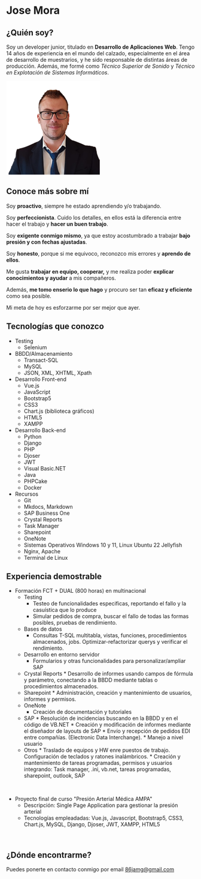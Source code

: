 # Jose Mora

## ¿Quién soy?

Soy un developer junior, titulado en **Desarrollo de Aplicaciones Web**. 
Tengo 14 años de experiencia en el mundo del calzado, especialmente en el área de desarrollo de muestrarios, y he sido responsable de distintas áreas de producción. 
Además, me formé como *Técnico Superior de Sonido* y *Técnico en Explotación de Sistemas Informáticos*.

<img src="a.png" alt="mi_foto" width="250"/>

<br/>

## Conoce más sobre mí

Soy **proactivo**, siempre he estado aprendiendo y/o trabajando.

Soy **perfeccionista**. Cuido los detalles, en ellos está la diferencia entre hacer el trabajo y **hacer un buen trabajo**.

Soy **exigente conmigo mismo**, ya que estoy acostumbrado a trabajar **bajo presión y con fechas ajustadas**.

Soy **honesto**, porque si me equivoco, reconozco mis errores y **aprendo de ellos**. 

Me gusta **trabajar en equipo, cooperar,** y me realiza poder **explicar conocimientos y ayudar** a mis compañeros.

Además, **me tomo enserio lo que hago** y procuro ser tan **eficaz y eficiente** como sea posible.

Mi meta de hoy es esforzarme por ser mejor que ayer.


## Tecnologías que conozco

* Testing
	* Selenium
* BBDD/Almacenamiento
	* Transact-SQL
	* MySQL
	* JSON, XML, XHTML, Xpath
* Desarrollo Front-end
	* Vue.js
	* JavaScript
	* Bootstrap5
	* CSS3
	* Chart.js (biblioteca gráficos)
	* HTML5
	* XAMPP
* Desarrollo Back-end
	* Python
	* Django
	* PHP
	* Djoser
	* JWT
	* Visual Basic.NET
	* Java
	* PHPCake
	* Docker
* Recursos
	* Git
	* Mkdocs, Markdown
	* SAP Business One
	* Crystal Reports
	* Task Manager
	* Sharepoint
	* OneNote
	* Sistemas Operativos Windows 10 y 11, Linux Ubuntu 22 Jellyfish
	* Nginx, Apache
	* Terminal de Linux
	

## Experiencia demostrable

* Formación FCT + DUAL (800 horas) en multinacional
	* Testing
 		* Testeo de funcionalidades especificas, reportando el fallo y la casuística que lo produce
   		* Simular pedidos de compra, buscar el fallo de todas las formas posibles, pruebas de rendimiento.
	* Bases de datos
		* Consultas T-SQL multitabla, vistas, funciones, procedimientos almacenados, jobs. Optimizar-refactorizar querys y verificar el rendimiento.
  	* Desarrollo en entorno servidor
  		* Formularios y otras funcionalidades para personalizar/ampliar SAP
  	* Crystal Reports
    		* Desarrollo de informes usando campos de fórmula y parámetro, conectando a la BBDD mediante tablas o procedimientos almacenados.
  	* Sharepoint
    		* Administración, creación y mantenimiento de usuarios, informes y permisos.
	* OneNote
		* Creación de documentación y tutoriales
	* SAP
	    	* Resolución de incidencias buscando en la BBDD y en el código de VB.NET
	    	* Creación y modificación de informes mediante el diseñador de layouts de SAP
	    	* Envío y recepción de pedidos EDI entre compañías. (Electronic Data Interchange).
	    	* Manejo a nivel usuario
	* Otros
    		* Traslado de equipos y HW enre puestos de trabajo. Configuración de teclados y ratones inalámbricos.
	    	* Creación y mantenimiento de tareas programadas, permisos y usuarios integrando: Task manager, .ini, vb.net, tareas programadas, sharepoint, outlook, SAP

<br/>

* Proyecto final de curso "Presión Arterial Médica AMPA"
	* Descripción: Single Page Application para gestionar la presión arterial
	* Tecnologías empleadadas: Vue.js, Javascript, Bootstrap5, CSS3, Chart.js, MySQL, Django, Djoser, JWT, XAMPP, HTML5




<br/>

## ¿Dónde encontrarme?

Puedes ponerte en contacto conmigo por email [86jamg@gmail.com](mailto:86jamg@gmail.com)
